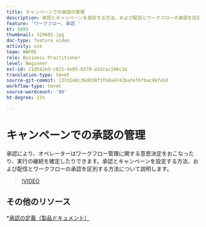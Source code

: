 ```yaml
---
title: キャンペーンでの承認の管理
description: 承認とキャンペーンを設定する方法、および配信とワークフローの承認を区別する方法について説明します。
feature: 'ワークフロー、承認 '
kt: 5093
thumbnail: 329605.jpg
doc-type: feature video
activity: use
team: WWFRE
role: Business Practitioner
level: Beginner
exl-id: 21d542e9-c021-4e05-b570-a55cac196c3a
translation-type: tm+mt
source-git-commit: 137d1e0c36d038f3fb8a4742bafef6fbac96f41d
workflow-type: tm+mt
source-wordcount: '80'
ht-degree: 21%

---
```


# キャンペーンでの承認の管理

承認により、オペレーターはワークフロー管理に関する意思決定をおこなったり、実行の継続を確定したりできます。承認とキャンペーンを設定する方法、および配信とワークフローの承認を区別する方法について説明します。

>[!VIDEO](https://video.tv.adobe.com/v/329605?quality=12)

## その他のリソース

*[承認の定義（製品ドキュメント）](https://experienceleague.adobe.com/docs/campaign-classic/using/automating-with-workflows/executing-a-workflow/defining-approvals.html?lang=en#sending-emails)
